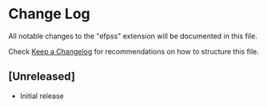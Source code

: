# Change Log

All notable changes to the "efpss" extension will be documented in this file.

Check [Keep a Changelog](http://keepachangelog.com/) for recommendations on how to structure this file.

## [Unreleased]

- Initial release